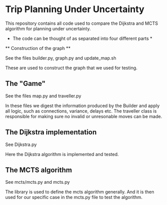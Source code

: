Trip Planning Under Uncertainty
===============================

This repository contains all code used to compare the Dijkstra and MCTS algorithm for planning under uncertainty.

* The code can be thought of as separated into four different parts *

** Construction of the graph **

See the files builder.py, graph.py and update_map.sh

These are used to construct the graph that we used for testing.

The "Game"
----------

See the files map.py and traveller.py

In these files we digest the information produced by the Builder and apply all logic, such as connections, variance, delays etc. The traveller class is responsible for making sure no invalid or unresonable moves can be made.

The Dijkstra implementation
---------------------------

See Dijkstra.py

Here the Dijkstra algorithm is implemented and tested.

The MCTS algorithm
------------------

See mcts/mcts.py and mcts.py

The library is used to define the mcts algorithm generally.
And it is then used for our specific case in the mcts.py file
to test the algorithm.
